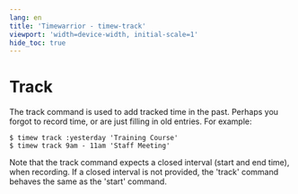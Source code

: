 ```yaml
---
lang: en
title: 'Timewarrior - timew-track'
viewport: 'width=device-width, initial-scale=1'
hide_toc: true
---
```


# Track

The track command is used to add tracked time in the past.
Perhaps you
forgot to record time, or are just filling in old entries.
For example:

```
$ timew track :yesterday 'Training Course'
$ timew track 9am - 11am 'Staff Meeting'
```

Note that the track command expects a closed interval (start and end
time), when recording.
If a closed interval is not provided, the
'track' command behaves the same as the 'start' command.
